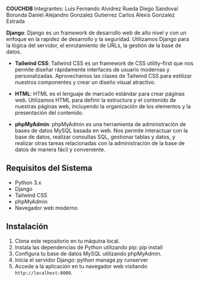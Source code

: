 **COUCHDB**
Integrantes: Luis Fernando Alvidrez Rueda
             Diego Sandoval Borunda
             Daniel Alejandro Gonzalez Gutierrez
             Carlos Alexis Gonzalez Estrada
             
             
**Django**: Django es un framework de desarrollo web de alto nivel y con un enfoque en la rapidez de desarrollo y la seguridad. Utilizamos Django para la lógica del servidor, el enrutamiento de URLs, la gestión de la base de datos.

- **Tailwind CSS**: Tailwind CSS es un framework de CSS utility-first que nos permite diseñar rápidamente interfaces de usuario modernas y personalizadas. Aprovechamos las clases de Tailwind CSS para estilizar nuestros componentes y crear un diseño visual atractivo.

- **HTML**: HTML es el lenguaje de marcado estándar para crear páginas web. Utilizamos HTML para definir la estructura y el contenido de nuestras páginas web, incluyendo la organización de los elementos y la presentación del contenido.

- **phpMyAdmin**: phpMyAdmin es una herramienta de administración de bases de datos MySQL basada en web. Nos permite interactuar con la base de datos, realizar consultas SQL, gestionar tablas y datos, y realizar otras tareas relacionadas con la administración de la base de datos de manera fácil y conveniente.

## Requisitos del Sistema

- Python 3.x
- Django
- Tailwind CSS
- phpMyAdmin
- Navegador web moderno

## Instalación

1. Clona este repositorio en tu máquina local.
2. Instala las dependencias de Python utilizando pip: pip install
3. Configura tu base de datos MySQL utilizando phpMyAdmin.
4. Inicia el servidor Django: python manage.py runserver
5. Accede a la aplicación en tu navegador web visitando `http://localhost:8000`.



